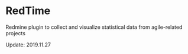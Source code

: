 # RedTime
Redmine plugin to collect and visualize statistical data from agile-related projects

Update: 2019.11.27

